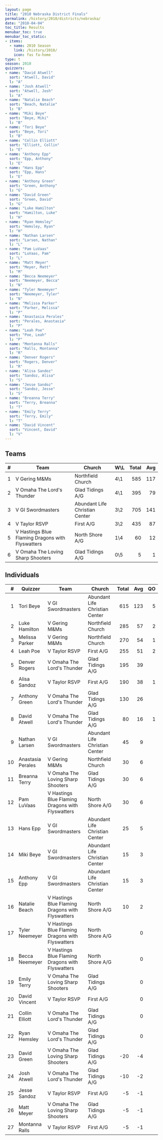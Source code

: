 ```yaml
---
layout: page
title: "2010 Nebraska District Finals"
permalink: /history/2010/districts/nebraska/
date: "2010-04-04"
toc_title: Results
menubar_toc: true
menubar_toc_static:
- items:
  - name: 2010 Season
    link: /history/2010/
    icon: fas fa-home
type: t
season: 2010
quizzers:
- name: "David Atwell"
  sort: "Atwell, David"
  l: "A"
- name: "Josh Atwell"
  sort: "Atwell, Josh"
  l: "A"
- name: "Natalie Beach"
  sort: "Beach, Natalie"
  l: "B"
- name: "Miki Beye"
  sort: "Beye, Miki"
  l: "B"
- name: "Tori Beye"
  sort: "Beye, Tori"
  l: "B"
- name: "Collin Elliott"
  sort: "Elliott, Collin"
  l: "E"
- name: "Anthony Epp"
  sort: "Epp, Anthony"
  l: "E"
- name: "Hans Epp"
  sort: "Epp, Hans"
  l: "E"
- name: "Anthony Green"
  sort: "Green, Anthony"
  l: "G"
- name: "David Green"
  sort: "Green, David"
  l: "G"
- name: "Luke Hamilton"
  sort: "Hamilton, Luke"
  l: "H"
- name: "Ryan Hemsley"
  sort: "Hemsley, Ryan"
  l: "H"
- name: "Nathan Larsen"
  sort: "Larsen, Nathan"
  l: "L"
- name: "Pam LuVaas"
  sort: "LuVaas, Pam"
  l: "L"
- name: "Matt Meyer"
  sort: "Meyer, Matt"
  l: "M"
- name: "Becca Neemeyer"
  sort: "Neemeyer, Becca"
  l: "N"
- name: "Tyler Neemeyer"
  sort: "Neemeyer, Tyler"
  l: "N"
- name: "Melissa Parker"
  sort: "Parker, Melissa"
  l: "P"
- name: "Anastasia Perales"
  sort: "Perales, Anastasia"
  l: "P"
- name: "Leah Poe"
  sort: "Poe, Leah"
  l: "P"
- name: "Montanna Ralls"
  sort: "Ralls, Montanna"
  l: "R"
- name: "Denver Rogers"
  sort: "Rogers, Denver"
  l: "R"
- name: "Alisa Sandoz"
  sort: "Sandoz, Alisa"
  l: "S"
- name: "Jesse Sandoz"
  sort: "Sandoz, Jesse"
  l: "S"
- name: "Breanna Terry"
  sort: "Terry, Breanna"
  l: "T"
- name: "Emily Terry"
  sort: "Terry, Emily"
  l: "T"
- name: "David Vincent"
  sort: "Vincent, David"
  l: "V"
---
```


## Teams

|    # | Team                                             | Church                         | W\L | Total |  Avg |
| ---: | ------------------------------------------------ | ------------------------------ | --- | ----: | ---: |
|    1 | V Gering M&Ms                                    | Northfield Church              | 4\1 |   585 |  117 |
|    2 | V Omaha The Lord's Thunder                       | Glad Tidings A/G               | 4\1 |   395 |   79 |
|    3 | V GI Swordmasters                                | Abundant Life Christian Center | 3\2 |   705 |  141 |
|    4 | V Taylor RSVP                                    | First A/G                      | 3\2 |   435 |   87 |
|    5 | V Hastings Blue Flaming Dragons with Flyswatters | North Shore A/G                | 1\4 |    60 |   12 |
|    6 | V Omaha The Loving Sharp Shooters                | Glad Tidings A/G               | 0\5 |     5 |    1 |

## Individuals

|    # | Quizzer           | Team                                             | Church                         | Total |  Avg |   QO |
| ---: | ----------------- | ------------------------------------------------ | ------------------------------ | ----: | ---: | ---: |
|    1 | Tori Beye         | V GI Swordmasters                                | Abundant Life Christian Center |   615 |  123 |    5 |
|    2 | Luke Hamilton     | V Gering M&Ms                                    | Northfield Church              |   285 |   57 |    2 |
|    3 | Melissa Parker    | V Gering M&Ms                                    | Northfield Church              |   270 |   54 |    1 |
|    4 | Leah Poe          | V Taylor RSVP                                    | First A/G                      |   255 |   51 |    2 |
|    5 | Denver Rogers     | V Omaha The Lord's Thunder                       | Glad Tidings A/G               |   195 |   39 |      |
|    6 | Alisa Sandoz      | V Taylor RSVP                                    | First A/G                      |   190 |   38 |    1 |
|    7 | Anthony Green     | V Omaha The Lord's Thunder                       | Glad Tidings A/G               |   130 |   26 |      |
|    8 | David Atwell      | V Omaha The Lord's Thunder                       | Glad Tidings A/G               |    80 |   16 |    1 |
|    9 | Nathan Larsen     | V GI Swordmasters                                | Abundant Life Christian Center |    45 |    9 |      |
|   10 | Anastasia Perales | V Gering M&Ms                                    | Northfield Church              |    30 |    6 |      |
|   11 | Breanna Terry     | V Omaha The Loving Sharp Shooters                | Glad Tidings A/G               |    30 |    6 |      |
|   12 | Pam LuVaas        | V Hastings Blue Flaming Dragons with Flyswatters | North Shore A/G                |    30 |    6 |      |
|   13 | Hans Epp          | V GI Swordmasters                                | Abundant Life Christian Center |    25 |    5 |      |
|   14 | Miki Beye         | V GI Swordmasters                                | Abundant Life Christian Center |    15 |    3 |      |
|   15 | Anthony Epp       | V GI Swordmasters                                | Abundant Life Christian Center |    15 |    3 |      |
|   16 | Natalie Beach     | V Hastings Blue Flaming Dragons with Flyswatters | North Shore A/G                |    10 |    2 |      |
|   17 | Tyler Neemeyer    | V Hastings Blue Flaming Dragons with Flyswatters | North Shore A/G                |       |    0 |      |
|   18 | Becca Neemeyer    | V Hastings Blue Flaming Dragons with Flyswatters | North Shore A/G                |       |    0 |      |
|   19 | Emily Terry       | V Omaha The Loving Sharp Shooters                | Glad Tidings A/G               |       |    0 |      |
|   20 | David Vincent     | V Taylor RSVP                                    | First A/G                      |       |    0 |      |
|   21 | Collin Elliott    | V Omaha The Lord's Thunder                       | Glad Tidings A/G               |       |    0 |      |
|   22 | Ryan Hemsley      | V Omaha The Lord's Thunder                       | Glad Tidings A/G               |       |    0 |      |
|   23 | David Green       | V Omaha The Loving Sharp Shooters                | Glad Tidings A/G               |   -20 |   -4 |      |
|   24 | Josh Atwell       | V Omaha The Lord's Thunder                       | Glad Tidings A/G               |   -10 |   -2 |      |
|   25 | Jesse Sandoz      | V Taylor RSVP                                    | First A/G                      |    -5 |   -1 |      |
|   26 | Matt Meyer        | V Omaha The Loving Sharp Shooters                | Glad Tidings A/G               |    -5 |   -1 |      |
|   27 | Montanna Ralls    | V Taylor RSVP                                    | First A/G                      |    -5 |   -1 |